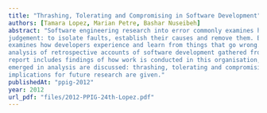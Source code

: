 ```yaml
---
title: "Thrashing, Tolerating and Compromising in Software Development"
authors: [Tamara Lopez, Marian Petre, Bashar Nuseibeh]
abstract: "Software engineering research into error commonly examines how developers pass
judgement: to isolate faults, establish their causes and remove them. By contrast this research
examines how developers experience and learn from things that go wrong. This paper presents an
analysis of retrospective accounts of software development gathered from a single organisation. The
report includes findings of how work is conducted in this organisation, and three themes that have
emerged in analysis are discussed: thrashing, tolerating and compromising. Finally, limitations and
implications for future research are given."
publishedAt: "ppig-2012"
year: 2012
url_pdf: "files/2012-PPIG-24th-Lopez.pdf"
---
```

